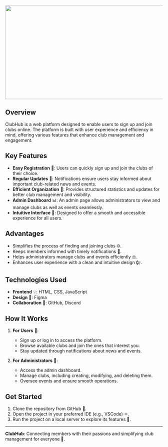 # <p align="center"><img src="https://github.com/user-attachments/assets/3a3ecb60-012f-42cf-9bad-0c75953733f0" width="900px" height="300px"> </p>


##   Overview
ClubHub is a web platform designed to enable users to sign up and join clubs online. The platform is built with user experience and efficiency in mind, offering various features that enhance club management and engagement.

## Key Features
- **Easy Registration** 🔑: Users can quickly sign up and join the clubs of their choice.
- **Regular Updates** 💬: Notifications ensure users stay informed about important club-related news and events.
- **Efficient Organization** 🔧: Provides structured statistics and updates for better club management and visibility.
- **Admin Dashboard** 📊: An admin page allows administrators to view and manage clubs as well as events seamlessly.
- **Intuitive Interface** 🔄: Designed to offer a smooth and accessible experience for all users.

## Advantages
- Simplifies the process of finding and joining clubs 🌐.
- Keeps members informed with timely notifications 🔔.
- Helps administrators manage clubs and events efficiently ⚖️.
- Enhances user experience with a clean and intuitive design 🕼.

## Technologies Used
- **Frontend** 💡: HTML, CSS, JavaScript
- **Design** 🎨: Figma
- **Collaboration** 🔗: GitHub, Discord

## How It Works
1. **For Users** 👤:
   - Sign up or log in to access the platform.
   - Browse available clubs and join the ones that interest you.
   - Stay updated through notifications about news and events.

2. **For Administrators** 👷:
   - Access the admin dashboard.
   - Manage clubs, including creating, modifying, and deleting them.
   - Oversee events and ensure smooth operations.

## Get Started
1. Clone the repository from GitHub 🔄.
2. Open the project in your preferred IDE (e.g., VSCode) ⚛️.
3. Run the project on a local server to explore its features 🚀.

---
**ClubHub**: Connecting members with their passions and simplifying club management for everyone 🌟.


